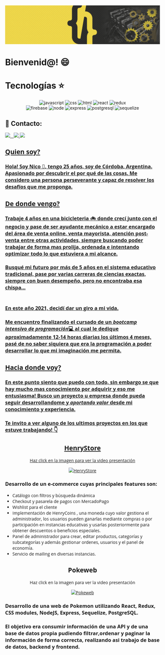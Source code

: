 ![Nico Constantin , Full Stack Developer](https://github.com/NicoConstantin/NicoConstantin/blob/master/Assets/header.gif)

# Bienvenid@! :smile: 


# Tecnologías :star:
<div align="center">
<img  class=img width=10% alt=javascript src=https://i.ibb.co/vxZcqxs/Dise-o-sin-t-tulo-9.png />
<img  class=img width=10% alt=css src=https://i.ibb.co/7khWBK8/Dise-o-sin-t-tulo-8.png />
<img  class=img width=10% alt=html src=https://i.ibb.co/B2CJCXx/Dise-o-sin-t-tulo-4.png />
<img  class=img width=10% alt=react src=https://i.ibb.co/gyYwYcY/Dise-o-sin-t-tulo-2.png />
<img  class=img width=10% alt=redux src=https://i.ibb.co/8NJnYHX/Dise-o-sin-t-tulo-7.png />
</div>
<div  align="center">
<img  class=img width=10% alt=firebase src=https://i.ibb.co/DpY24j2/Dise-o-sin-t-tulo-1.png />
<img  class=img width=10% alt=node src=https://i.ibb.co/9Wxdzmf/Dise-o-sin-t-tulo-6.png />
<img  class=img width=10% alt=express src=https://i.ibb.co/Lg8mKWG/Dise-o-sin-t-tulo-10.png />
<img  class=img width=10% alt=postgresql src=https://i.ibb.co/PMg8Btn/Dise-o-sin-t-tulo-3.png />
<img  class=img width=10% alt=sequelize src=https://i.ibb.co/NY9Qn2Q/Dise-o-sin-t-tulo-5.png />
</div>

## :paperclip: Contacto:
<span >
<a href="https://www.linkedin.com/in/nico-constantin/" ><img width="4.5%" src="https://i.ibb.co/gFzThH7/Dise-o-sin-t-tulo-15.png"> &nbsp;
<a href="mailto:nicoconstantin11@gmail.com" ><img width="5%" src="https://i.ibb.co/CVx0ykg/Dise-o-sin-t-tulo-17.png">
<a href="https://www.dropbox.com/s/awhdy9fhzuvtyif/Nicolas%20Constantin%20-%20Full%20Stack%20Developer%20-%20CV.pdf?dl=0" ><img width="5%" src="https://i.ibb.co/RScrMCW/Dise-o-sin-t-tulo-13.png">
</span>

<div style="font-family: 'Open Sans'">

## Quien soy?
### **Hola!** Soy Nico :wave:, tengo 25 años, soy de Córdoba, Argentina. Apasionado por descubrir el por qué de las cosas. Me considero una persona perseverante y capaz de resolver los desafíos que me proponga.

## De donde vengo?
### Trabaje 4 años en una bicicleteria :bike: donde crecí junto con el negocio y pase de ser ayudante mecánico a estar encargado del área de venta online, venta mayorista, atención post-venta entre otras actividades, siempre buscando poder trabajar de forma mas prolija, ordenada e intentando optimizar todo lo que estuviera a mi alcance.<br>
### Busqué mi futuro por más de 5 años en el sistema educativo tradicional, pase por varias carreras de ciencias exactas, siempre con buen desempeño, pero no encontraba esa chispa...<br><br>
### En este año 2021, decidí dar un giro a mi vida.<br>
### Me encuentro finalizando el cursado de un ***bootcamp intensivo de programación***:computer: al cual le dedique aproximadamente 12-14 horas diarias los últimos 4 meses, pasé de no saber siquiera que era la programación a poder desarrollar lo que mi imaginación me permita.

## Hacia donde voy?
### En este punto siento que puedo con todo, sin embargo se que hay mucho mas conocimiento por adquirir y eso me entusiasma! Busco un proyecto u empresa donde pueda seguir desarrollandome y *aportando valor* desde mi conocimiento y experiencia.<br>
### Te invito a ver alguno de los ultimos proyectos en los que estuve trabajando!  :point_down:
<div align="center">

## HenryStore
  
  <p>Haz click en la imagen para ver la video presentación</p>
  
[![HenryStore](https://user-images.githubusercontent.com/79233011/125873658-cb8231f3-4142-47ae-b3ec-89da96fd0cb4.jpg)](https://youtu.be/armv7gxWrvs)


<div align="start">

### Desarrollo de un e-commerce cuyas principales features son:
- Catálogo con filtros y búsqueda dinámica
- Checkout y pasarela de pagos con MercadoPago
- Wishlist para el cliente
- Implementación de HenryCoins , una moneda cuyo valor gestiona el administrador, los usuarios pueden ganarlas mediante compras o por participación en instancias educativas y usarlas posteriormente para obtener descuentos o beneficios especiales.
- Panel de administrador para crear, editar productos, categorías y subcategorías y además gestionar ordenes, usuarios y el panel de economía.
- Servicio de mailing en diversas instancias.
</div>

## Pokeweb
  
<p>Haz click en la imagen para ver la video presentación</p>
  
[![Pokeweb](https://user-images.githubusercontent.com/79233011/125876806-ed033a28-d2ef-4faf-b01f-2353710abe13.jpg)](https://vimeo.com/568125996 "Pokeweb")


</div>

### Desarrollo de una web de Pokemon utilizando React, Redux, CSS modules, NodeJS, Express, Sequelize, PostgreSQL. <br>
### El objetivo era consumir información de una API y de una base de datos propia pudiendo filtrar,ordenar y paginar la información de forma correcta, realizando asi trabajo de base de datos, backend y frontend.
</div>
